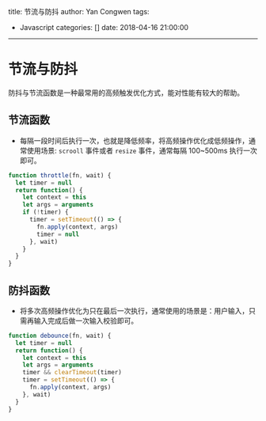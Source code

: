 title: 节流与防抖
author: Yan Congwen
tags:
  - Javascript
categories: []
date: 2018-04-16 21:00:00
---
# 节流与防抖

防抖与节流函数是一种最常用的高频触发优化方式，能对性能有较大的帮助。

## 节流函数

- 每隔一段时间后执行一次，也就是降低频率，将高频操作优化成低频操作，通常使用场景: `scrooll` 事件或者 `resize` 事件，通常每隔 100~500ms 执行一次即可。

```js
function throttle(fn, wait) {
  let timer = null
  return function() {
    let context = this
    let args = arguments
    if (!timer) {
      timer = setTimeout(() => {
        fn.apply(context, args)
        timer = null
      }, wait)
    }
  }
}
```

## 防抖函数

- 将多次高频操作优化为只在最后一次执行，通常使用的场景是：用户输入，只需再输入完成后做一次输入校验即可。

```js
function debounce(fn, wait) {
  let timer = null
  return function() {
    let context = this
    let args = arguments
    timer && clearTimeout(timer)
    timer = setTimeout(() => {
      fn.apply(context, args)
    }, wait)
  }
}
```
